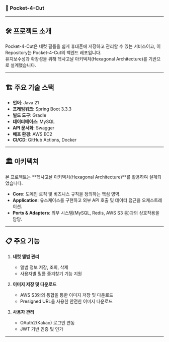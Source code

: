 ### 📂 Pocket-4-Cut

---

## 🛠️ 프로젝트 소개

Pocket-4-Cut은 네컷 필름을 쉽게 휴대폰에 저장하고 관리할 수 있는 서비스이고, 이 Repository는 Pocket-4-Cut의 백엔드 레포입니다.  
유지보수성과 확장성을 위해 헥사고날 아키텍처(Hexagonal Architecture)를 기반으로 설계했습니다.

---

## 🏗️ 주요 기술 스택

- **언어**: Java 21  
- **프레임워크**: Spring Boot 3.3.3  
- **빌드 도구**: Gradle  
- **데이터베이스**: MySQL  
- **API 문서화**: Swagger  
- **배포 환경**: AWS EC2  
- **CI/CD**: GitHub Actions, Docker

---

## 🏛️ 아키텍처

본 프로젝트는 **헥사고날 아키텍처(Hexagonal Architecture)**를 활용하여 설계되었습니다.  
- **Core**: 도메인 로직 및 비즈니스 규칙을 정의하는 핵심 영역.
- **Application**: 유스케이스를 구현하고 외부 API 호출 및 데이터 접근을 오케스트레이션.
- **Ports & Adapters**: 외부 시스템(MySQL, Redis, AWS S3 등)과의 상호작용을 담당.

---

## 📋 주요 기능

1. **네컷 앨범 관리**
   - 앨범 정보 저장, 조회, 삭제
   - 사용자별 필름 즐겨찾기 기능 지원

2. **이미지 저장 및 다운로드**
   - AWS S3와의 통합을 통한 이미지 저장 및 다운로드
   - Presigned URL을 사용한 안전한 이미지 다운로드

3. **사용자 관리**
   - OAuth2(Kakao) 로그인 연동
   - JWT 기반 인증 및 인가
  
---

